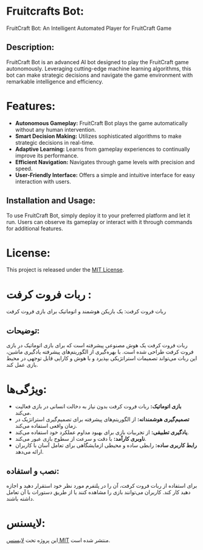 # Fruitcrafts Bot:
FruitCraft Bot: An Intelligent Automated Player for FruitCraft Game

## Description:
FruitCraft Bot is an advanced AI bot designed to play the FruitCraft game autonomously. Leveraging cutting-edge machine learning algorithms, this bot can make strategic decisions and navigate the game environment with remarkable intelligence and efficiency.

# Features:
- **Autonomous Gameplay:** FruitCraft Bot plays the game automatically without any human intervention.
- **Smart Decision Making:** Utilizes sophisticated algorithms to make strategic decisions in real-time.
- **Adaptive Learning:** Learns from gameplay experiences to continually improve its performance.
- **Efficient Navigation:** Navigates through game levels with precision and speed.
- **User-Friendly Interface:** Offers a simple and intuitive interface for easy interaction with users.

## Installation and Usage:
To use FruitCraft Bot, simply deploy it to your preferred platform and let it run. Users can observe its gameplay or interact with it through commands for additional features.

# License:
This project is released under the [MIT License](https://opensource.org/licenses/MIT).

##

# ربات فروت کرفت :
ربات فروت کرفت: یک بازیکن هوشمند و اتوماتیک برای بازی فروت کرفت

## توضیحات:
ربات فروت کرفت یک هوش مصنوعی پیشرفته است که برای بازی اتوماتیک در بازی فروت کرفت طراحی شده است. با بهره‌گیری از الگوریتم‌های پیشرفته یادگیری ماشین، این ربات می‌تواند تصمیمات استراتژیکی بپذیرد و با هوش و کارایی قابل توجهی در محیط بازی عمل کند.

# ویژگی‌ها:
- **بازی اتوماتیک:** ربات فروت کرفت بدون نیاز به دخالت انسانی در بازی فعالیت می‌کند.
- **تصمیم‌گیری هوشمندانه:** از الگوریتم‌های پیشرفته برای تصمیم‌گیری استراتژیک در زمان واقعی استفاده می‌کند.
- **یادگیری تطبیقی:** از تجربیات بازی برای بهبود مداوم عملکرد خود استفاده می‌کند.
- **ناوبری کارآمد:** با دقت و سرعت از سطوح بازی عبور می‌کند.
- **رابط کاربری ساده:** رابطی ساده و محیطی ازمایشگاهی برای تعامل آسان با کاربران ارائه می‌دهد.

## نصب و استفاده:
برای استفاده از ربات فروت کرفت، آن را در پلتفرم مورد نظر خود استقرار دهید و اجازه دهید کار کند. کاربران می‌توانند بازی را مشاهده کنند یا از طریق دستورات با آن تعامل داشته باشند.

# لایسنس:
این پروژه تحت [لایسنس MIT](https://opensource.org/licenses/MIT) منتشر شده است.

>

